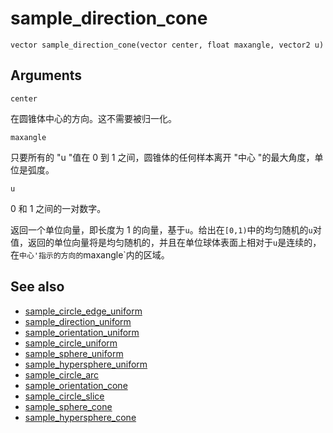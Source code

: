 # sample_direction_cone

`vector sample_direction_cone(vector center, float maxangle, vector2 u)`

## Arguments

`center`

在圆锥体中心的方向。这不需要被归一化。

`maxangle`

只要所有的 "u "值在 0 到 1 之间，圆锥体的任何样本离开 "中心 "的最大角度，单位是弧度。

`u`

0 和 1 之间的一对数字。

返回一个单位向量，即长度为 1 的向量，基于`u`。给出在`[0,1)`中的均匀随机的`u`对值，返回的单位向量将是均匀随机的，并且在单位球体表面上相对于`u`是连续的，在`中心'指示的方向的`maxangle`内的区域。

## See also

- [sample_circle_edge_uniform](sample_circle_edge_uniform.html)
- [sample_direction_uniform](sample_direction_uniform.html)
- [sample_orientation_uniform](sample_orientation_uniform.html)
- [sample_circle_uniform](sample_circle_uniform.html)
- [sample_sphere_uniform](sample_sphere_uniform.html)
- [sample_hypersphere_uniform](sample_hypersphere_uniform.html)
- [sample_circle_arc](sample_circle_arc.html)
- [sample_orientation_cone](sample_orientation_cone.html)
- [sample_circle_slice](sample_circle_slice.html)
- [sample_sphere_cone](sample_sphere_cone.html)
- [sample_hypersphere_cone](sample_hypersphere_cone.html)
